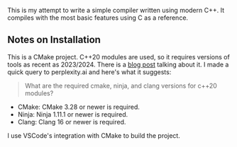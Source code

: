 This is my attempt to write a simple compiler written using modern C++. It compiles with the most basic features using C as a reference.

## Notes on Installation
This is a CMake project. C++20 modules are used, so it requires versions of tools as recent as 2023/2024. There is a [blog post](https://www.kitware.com/import-cmake-the-experiment-is-over/) talking about it. I made a quick query to perplexity.ai and here's what it suggests:
> What are the required cmake, ninja, and clang versions for c++20 modules?
- CMake: CMake 3.28 or newer is required.
- Ninja: Ninja 1.11.1 or newer is required.
- Clang: Clang 16 or newer is required.

I use VSCode's integration with CMake to build the project.
